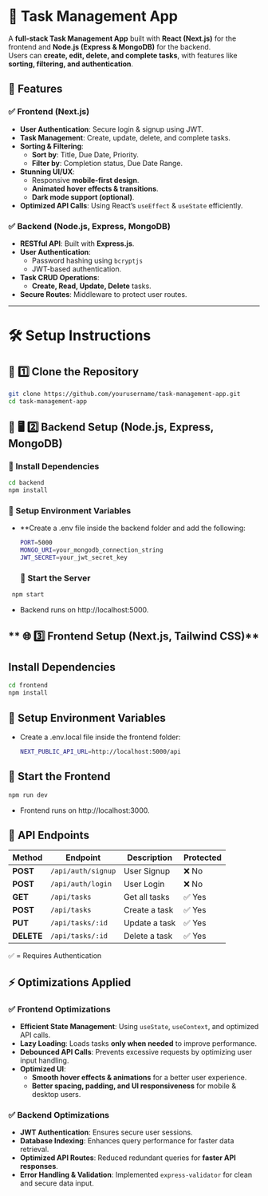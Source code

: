 # 📝 Task Management App

A **full-stack Task Management App** built with **React (Next.js)** for the frontend and **Node.js (Express & MongoDB)** for the backend.  
Users can **create, edit, delete, and complete tasks**, with features like **sorting, filtering, and authentication**.

## 🚀 Features

### ✅ **Frontend (Next.js)**
- **User Authentication**: Secure login & signup using JWT.
- **Task Management**: Create, update, delete, and complete tasks.
- **Sorting & Filtering**:
  - **Sort by**: Title, Due Date, Priority.
  - **Filter by**: Completion status, Due Date Range.
- **Stunning UI/UX**:
  - Responsive **mobile-first design**.
  - **Animated hover effects & transitions**.
  - **Dark mode support (optional)**.
- **Optimized API Calls**: Using React’s `useEffect` & `useState` efficiently.

### ✅ **Backend (Node.js, Express, MongoDB)**
- **RESTful API**: Built with **Express.js**.
- **User Authentication**:
  - Password hashing using `bcryptjs`
  - JWT-based authentication.
- **Task CRUD Operations**:
  - **Create, Read, Update, Delete** tasks.
- **Secure Routes**: Middleware to protect user routes.

---

# 🛠️ Setup Instructions

## **🔹 1️⃣ Clone the Repository**
```sh
git clone https://github.com/yourusername/task-management-app.git
cd task-management-app
```
## **🔹 🖥️ 2️⃣ Backend Setup (Node.js, Express, MongoDB)**
### 📌 Install Dependencies
```sh
cd backend
npm install
```

### 📌 Setup Environment Variables
 - **Create a .env file inside the backend folder and add the following:
   ```sh
   PORT=5000
   MONGO_URI=your_mongodb_connection_string
   JWT_SECRET=your_jwt_secret_key
   ```
   ### 📌 Start the Server
  ```sh
   npm start
  ```
- Backend runs on http://localhost:5000.

## ** 🌐 3️⃣ Frontend Setup (Next.js, Tailwind CSS)**
##  Install Dependencies
```sh
cd frontend
npm install

```
## 📌 Setup Environment Variables
- Create a .env.local file inside the frontend folder:
  ```sh
  NEXT_PUBLIC_API_URL=http://localhost:5000/api

  ```
## 📌 Start the Frontend
```sh
npm run dev
```
- Frontend runs on http://localhost:3000.

## 📡 API Endpoints

| Method | Endpoint         | Description      | Protected |
|--------|-----------------|------------------|-----------|
| **POST**   | `/api/auth/signup`  | User Signup      | ❌ No  |
| **POST**   | `/api/auth/login`   | User Login       | ❌ No  |
| **GET**    | `/api/tasks`        | Get all tasks    | ✅ Yes |
| **POST**   | `/api/tasks`        | Create a task    | ✅ Yes |
| **PUT**    | `/api/tasks/:id`    | Update a task    | ✅ Yes |
| **DELETE** | `/api/tasks/:id`    | Delete a task    | ✅ Yes |

✅ = Requires Authentication

## ⚡ Optimizations Applied

### ✅ Frontend Optimizations
- **Efficient State Management**: Using `useState`, `useContext`, and optimized API calls.
- **Lazy Loading**: Loads tasks **only when needed** to improve performance.
- **Debounced API Calls**: Prevents excessive requests by optimizing user input handling.
- **Optimized UI**:
  - **Smooth hover effects & animations** for a better user experience.
  - **Better spacing, padding, and UI responsiveness** for mobile & desktop users.

### ✅ Backend Optimizations
- **JWT Authentication**: Ensures secure user sessions.
- **Database Indexing**: Enhances query performance for faster data retrieval.
- **Optimized API Routes**: Reduced redundant queries for **faster API responses**.
- **Error Handling & Validation**: Implemented `express-validator` for clean and secure data input.
